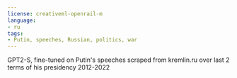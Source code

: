 ```yaml
---
license: creativeml-openrail-m
language:
- ru
tags:
- Putin, speeches, Russian, politics, war
---
```

GPT2-S, fine-tuned on Putin's speeches scraped from kremlin.ru
over last 2 terms of his presidency 2012-2022


